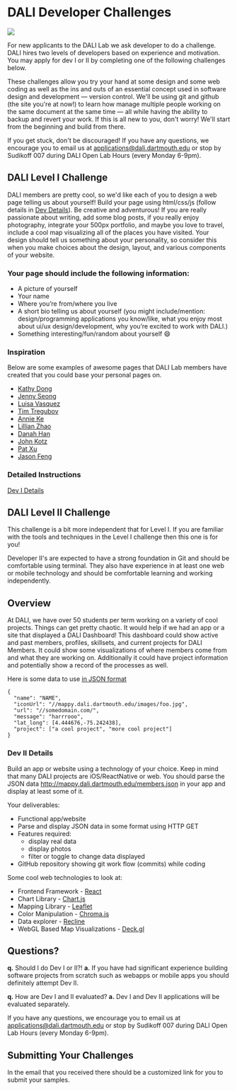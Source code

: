 # DALI Developer Challenges

![](docs/imgs/dali-mondays.gif)

For new applicants to the DALI Lab we ask developer to do a challenge.  DALI hires two levels of developers based on experience and motivation.  You may apply for dev I or II by completing one of the following challenges below.

These challenges allow you try your hand at some design and some web coding as well as the ins and outs of an essential concept used in software design and development — version control. We'll be using git and github (the site you're at now!) to learn how manage multiple people working on the same document at the same time — all while having the ability to backup and revert your work. If this is all new to you, don't worry! We'll start from the beginning and build from there.

If you get stuck, don't be discouraged! If you have any questions, we encourage you to email us at applications@dali.dartmouth.edu or stop by Sudikoff 007 during DALI Open Lab Hours (every Monday 6-9pm).

## DALI Level I Challenge

DALI members are pretty cool, so we'd like each of you to design a web page telling us about yourself! Build your page using html/css/js (follow details in [Dev Details](./docs/dev1_details.md)). Be creative and adventurous! If you are really passionate about writing, add some blog posts, if you really enjoy photography, integrate your 500px portfolio, and maybe you love to travel, include a cool map visualizing all of the places you have visited. Your design should tell us something about your personality, so consider this when you make choices about the design, layout, and various components of your website.

### Your page should include the following information:
* A picture of yourself
* Your name
* Where you’re from/where you live
* A short bio telling us about yourself (you might include/mention: design/programming applications you know/like, what you enjoy most about ui/ux design/development, why you’re excited to work with DALI.)
* Something interesting/fun/random about yourself :smile:

### Inspiration

Below are some examples of awesome pages that DALI Lab members have created that you could base your personal pages on.

* [Kathy Dong](http://kathydong.com/)
* [Jenny Seong](http://jennyseong.me/)
* [Luisa Vasquez](luisavasquez.me)
* [Tim Tregubov](http://www.zingweb.com/)
* [Annie Ke](http://annieke.me/)
* [Lillian Zhao](http://www.zhaolillian.com/)
* [Danah Han](http://danahhan.me/)
* [John Kotz](http://cs.dartmouth.edu/~jkotz)
* [Pat Xu](http://www.patrickxu.com)
* [Jason Feng](http://www.jasonfeng.com)

### Detailed Instructions

[Dev I Details](./docs/dev_I_details.md)


## DALI Level II Challenge

This challenge is a bit more independent that for Level I. If you are familiar with the tools and techniques in the Level I challenge then this one is for you!

Developer II's are expected to have a strong foundation in Git and should be comfortable using terminal. They also have experience in at least one web or mobile technology and should be comfortable learning and working independently.

## Overview

At DALI, we have over 50 students per term working on a variety of cool projects.  Things can get pretty chaotic.  It would help if we had an app or a site that displayed a DALI Dashboard!   This dashboard could show active and past members,  profiles,  skillsets,  and current projects for DALI Members. It could show some visualizations of where members come from and what they are working on. Additionally it could have project information and potentially show a record of the processes as well.  

Here is some data to use [in JSON format](http://mappy.dali.dartmouth.edu/members.json)

```
{
  "name": "NAME",
  "iconUrl": "//mappy.dali.dartmouth.edu/images/foo.jpg",
  "url": "//somedomain.com/",
  "message": "harrrooo",
  "lat_long": [4.444676,-75.242438],
  "project": ["a cool project", "more cool project"]
}
```

### Dev II Details

Build an app or website using a technology of your choice.  Keep in mind that many DALI projects are iOS/ReactNative or web.  You should parse the JSON data http://mappy.dali.dartmouth.edu/members.json in your app and display at least some of it.

Your deliverables:
* Functional app/website
* Parse and display JSON data in some format using HTTP GET
* Features required:
  * display real data
  * display photos
  * filter or toggle to change data displayed
* GitHub repository showing git work flow (commits) while coding

Some cool web technologies to look at:
* Frontend Framework - [React](https://facebook.github.io/react)
* Chart Library - [Chart.js](https://github.com/chartjs/Chart.js)
* Mapping Library - [Leaflet](https://github.com/Leaflet/Leaflet)
* Color Manipulation - [Chroma.js](https://github.com/gka/chroma.js)
* Data explorer - [Recline](http://okfnlabs.org/recline/)
* WebGL Based Map Visualizations - [Deck.gl](https://github.com/uber/deck.gl)

## Questions?

**q.** Should I do Dev I or II?!
**a.** If you have had significant experience building software projects from scratch such as webapps or mobile apps you should definitely attempt Dev II.  

**q.** How are Dev I and II evaluated?
**a.** Dev I and Dev II applications will be evaluated separately.


If you have any questions, we encourage you to email us at applications@dali.dartmouth.edu or stop by Sudikoff 007 during DALI Open Lab Hours (every Monday 6-9pm).

## Submitting Your Challenges

In the email that you received there should be a customized link for you to submit your samples.
